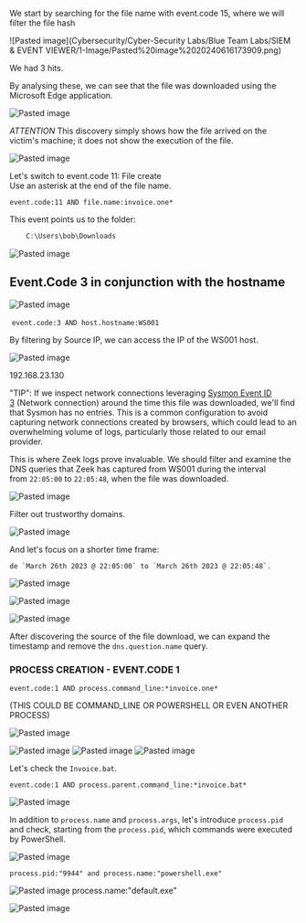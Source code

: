 We start by searching for the file name with event.code 15, where we will filter the file hash

![Pasted image](Cybersecurity/Cyber-Security Labs/Blue Team Labs/SIEM & EVENT VIEWER/1-Image/Pasted%20image%2020240616173909.png)

We had 3 hits.

By analysing these, we can see that the file was downloaded using the Microsoft Edge application.

![Pasted image](../../1-Image/Pasted%20image%20240616174044.png)

_ATTENTION_ This discovery simply shows how the file arrived on the victim's machine; it does not show the execution of the file.

![Pasted image](../../1-Image/Pasted%20image%20240616174430.png)


Let's switch to event.code 11: File create  
Use an asterisk at the end of the file name.

```shell-session
event.code:11 AND file.name:invoice.one*
```

This event points us to the folder:

````Powershell
    C:\Users\bob\Downloads
`````

![Pasted image](../../1-Image/Pasted%20image%20240616174938.png)

## Event.Code 3 in conjunction with the hostname


![Pasted image](../../1-Image/Pasted%20image%20240616175117.png)


 `event.code:3 AND host.hostname:WS001`

By filtering by Source IP, we can access the IP of the WS001 host.

![Pasted image](../../1-Image/Pasted%20image%20240616175531.png)

192.168.23.130


"TIP": If we inspect network connections leveraging [Sysmon Event ID 3](https://www.ultimatewindowssecurity.com/securitylog/encyclopedia/event.aspx?eventid=90003) (Network connection) around the time this file was downloaded, we'll find that Sysmon has no entries. This is a common configuration to avoid capturing network connections created by browsers, which could lead to an overwhelming volume of logs, particularly those related to our email provider.

This is where Zeek logs prove invaluable. We should filter and examine the DNS queries that Zeek has captured from WS001 during the interval from `22:05:00` to `22:05:48`, when the file was downloaded.

![Pasted image](../../1-Image/Pasted%20image%20240616175815.png)


Filter out trustworthy domains.

![Pasted image](../../1-Image/Pasted%20image%20240616180546.png)

And let's focus on a shorter time frame:

	de `March 26th 2023 @ 22:05:00` to `March 26th 2023 @ 22:05:48`.

![Pasted image](../../1-Image/Pasted%20image%20240616181144.png)

![Pasted image](../../1-Image/Pasted%20image%20240616181848.png)

![Pasted image](../../1-Image/Pasted%20image%20240616183135.png)

After discovering the source of the file download, we can expand the timestamp and remove the `dns.question.name` query.


### PROCESS CREATION - EVENT.CODE 1


````
event.code:1 AND process.command_line:*invoice.one*     
`````


(THIS COULD BE COMMAND_LINE OR POWERSHELL OR EVEN ANOTHER PROCESS)

![Pasted image](../../1-Image/Pasted%20image%20240616184010.png)

![Pasted image](../../1-Image/Pasted%20image%20240616184051.png)
![Pasted image](../../1-Image/Pasted%20image%20240616184730.png)
![Pasted image](../../1-Image/Pasted%20image%20240616184909.png)

Let's check the `Invoice.bat`.

```shell-session
event.code:1 AND process.parent.command_line:*invoice.bat*
```
![Pasted image](../../1-Image/Pasted%20image%20240616191203.png)

In addition to `process.name` and `process.args`, let's introduce `process.pid` and check, starting from the `process.pid`, which commands were executed by PowerShell.


![Pasted image](../../1-Image/Pasted%20image%20240616191955.png)

```shell-session
process.pid:"9944" and process.name:"powershell.exe"
```

![Pasted image](../../1-Image/Pasted%20image%20240616200355.png)
process.name:"default.exe"

![Pasted image](../../1-Image/Pasted%20image%20240616201000.png)
